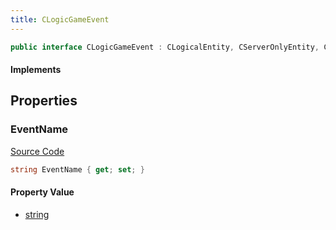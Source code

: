 ```yaml
---
title: CLogicGameEvent
---
```


```csharp
public interface CLogicGameEvent : CLogicalEntity, CServerOnlyEntity, CBaseEntity, CEntityInstance, ISchemaClass<CEntityInstance>, ISchemaClass<CBaseEntity>, ISchemaClass<CServerOnlyEntity>, ISchemaClass<CLogicalEntity>, ISchemaClass<CLogicGameEvent>, ISchemaField, ISchemaClass, INativeHandle
```

#### Implements

## Properties

### EventName

[Source Code](https://github.com/swiftly-solution/swiftlys2/blob/main/managed/src/SwiftlyS2.Generated/Schemas/Interfaces/CLogicGameEvent.cs#L17)

```csharp
string EventName { get; set; }
```

#### Property Value

- [string](https://learn.microsoft.com/dotnet/api/system.string)

